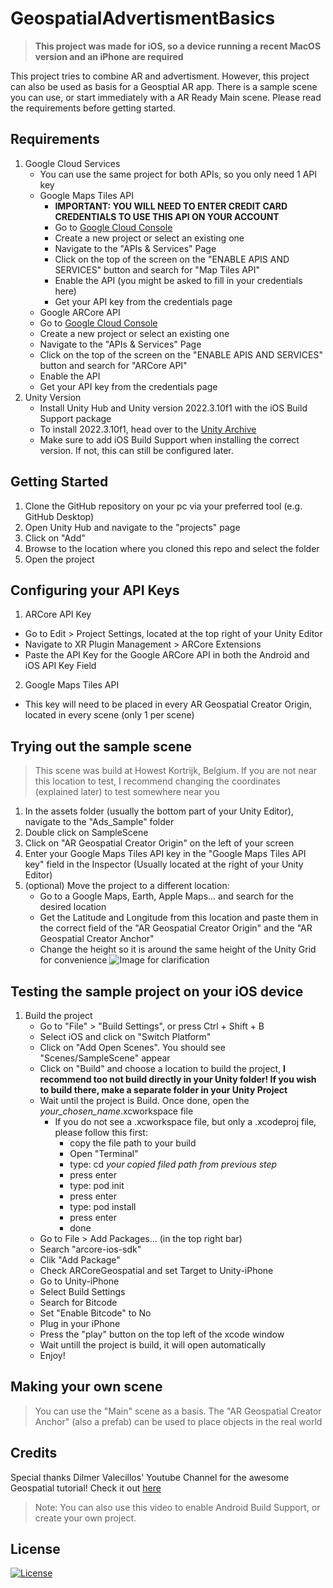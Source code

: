 # GeospatialAdvertismentBasics
> **This project was made for iOS, so a device running a recent MacOS version and an iPhone are required**

This project tries to combine AR and advertisment. However, this project can also be used as basis for a Geosptial AR app. There is a sample scene you can use, or start immediately with a AR Ready Main scene. Please read the requirements before getting started.

## Requirements
1. Google Cloud Services
   - You can use the same project for both APIs, so you only need 1 API key
   - Google Maps Tiles API
     - **IMPORTANT: YOU WILL NEED TO ENTER CREDIT CARD CREDENTIALS TO USE THIS API ON YOUR ACCOUNT**
     - Go to [Google Cloud Console](https://console.cloud.google.com)
     - Create a new project or select an existing one
     - Navigate to the "APIs & Services" Page
     - Click on the top of the screen on the "ENABLE APIS AND SERVICES" button and search for "Map Tiles API"
     - Enable the API (you might be asked to fill in your credentials here)
     - Get your API key from the credentials page
   -  Google ARCore API
     - Go to [Google Cloud Console](https://console.cloud.google.com)
     - Create a new project or select an existing one
     - Navigate to the "APIs & Services" Page
     - Click on the top of the screen on the "ENABLE APIS AND SERVICES" button and search for "ARCore API"
     - Enable the API
     - Get your API key from the credentials page
2. Unity Version
   - Install Unity Hub and Unity version 2022.3.10f1 with the iOS Build Support package
   - To install 2022.3.10f1, head over to the [Unity Archive](https://unity.com/releases/editor/archive)
   - Make sure to add iOS Build Support when installing the correct version. If not, this can still be configured later.

## Getting Started
1. Clone the GitHub repository on your pc via your preferred tool (e.g. GitHub Desktop)
2. Open Unity Hub and navigate to the "projects" page
3. Click on "Add"
4. Browse to the location where you cloned this repo and select the folder
5. Open the project

## Configuring your API Keys
1. ARCore API Key
  - Go to Edit > Project Settings, located at the top right of your Unity Editor
  - Navigate to XR Plugin Management > ARCore Extensions
  - Paste the API Key for the Google ARCore API in both the Android and iOS API Key Field
2. Google Maps Tiles API
  - This key will need to be placed in every AR Geospatial Creator Origin, located in every scene (only 1 per scene)

## Trying out the sample scene
> This scene was build at Howest Kortrijk, Belgium. If you are not near this location to test, I recommend changing the coordinates (explained later) to test somewhere near you
1. In the assets folder (usually the bottom part of your Unity Editor), navigate to the "Ads_Sample" folder
2. Double click on SampleScene
3. Click on "AR Geospatial Creator Origin" on the left of your screen
4. Enter your Google Maps Tiles API key in the "Google Maps Tiles API key" field in the Inspector (Usually located at the right of your Unity Editor)
5. (optional) Move the project to a different location:
   - Go to a Google Maps, Earth, Apple Maps... and search for the desired location
   - Get the Latitude and Longitude from this location and paste them in the correct field of the "AR Geospatial Creator Origin" and the "AR Geospatial Creator Anchor"
   - Change the height so it is around the same height of the Unity Grid for convenience
![Image for clarification](https://i.imgur.com/gkX39AA.png)

## Testing the sample project on your iOS device
1. Build the project
   - Go to "File" > "Build Settings", or press Ctrl + Shift + B
   - Select iOS and click on "Switch Platform"
   - Click on "Add Open Scenes". You should see "Scenes/SampleScene" appear
   - Click on "Build" and choose a location to build the project, **I recommend too not build directly in your Unity folder! If you wish to build there, make a separate folder in your Unity Project**
   - Wait until the project is Build. Once done, open the _your_chosen_name_.xcworkspace file
     - If you do not see a .xcworkspace file, but only a .xcodeproj file, please follow this first:
       - copy the file path to your build
       - Open "Terminal"
       - type: cd _your copied filed path from previous step_
       - press enter
       - type: pod init
       - press enter
       - type: pod install
       - press enter
       - done
    - Go to File > Add Packages... (in the top right bar)
    - Search "arcore-ios-sdk"
    - Clik "Add Package"
    - Check ARCoreGeospatial and set Target to Unity-iPhone
    - Go to Unity-iPhone
    - Select Build Settings
    - Search for Bitcode
    - Set "Enable Bitcode" to No
    - Plug in your iPhone
    - Press the "play" button on the top left of the xcode window
    - Wait untill the project is build, it will open automatically
    - Enjoy!

## Making your own scene
> You can use the "Main" scene as a basis. The "AR Geospatial Creator Anchor" (also a prefab) can be used to place objects in the real world

## Credits
Special thanks Dilmer Valecillos' Youtube Channel for the awesome Geospatial tutorial! Check it out [here](https://www.youtube.com/watch?v=v2yQBDdw7jU)
> Note: You can also use this video to enable Android Build Support, or create your own project.

## License
[![License](https://img.shields.io/badge/License-Apache_2.0-blue.svg)](https://opensource.org/licenses/Apache-2.0)
